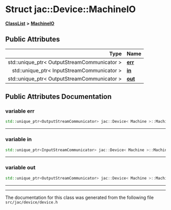 

# Struct jac::Device::MachineIO



[**ClassList**](annotated.md) **>** [**MachineIO**](structjac_1_1Device_1_1MachineIO.md)


























## Public Attributes

| Type | Name |
| ---: | :--- |
|  std::unique\_ptr&lt; OutputStreamCommunicator &gt; | [**err**](#variable-err)  <br> |
|  std::unique\_ptr&lt; InputStreamCommunicator &gt; | [**in**](#variable-in)  <br> |
|  std::unique\_ptr&lt; OutputStreamCommunicator &gt; | [**out**](#variable-out)  <br> |












































## Public Attributes Documentation




### variable err 

```C++
std::unique_ptr<OutputStreamCommunicator> jac::Device< Machine >::MachineIO::err;
```




<hr>



### variable in 

```C++
std::unique_ptr<InputStreamCommunicator> jac::Device< Machine >::MachineIO::in;
```




<hr>



### variable out 

```C++
std::unique_ptr<OutputStreamCommunicator> jac::Device< Machine >::MachineIO::out;
```




<hr>

------------------------------
The documentation for this class was generated from the following file `src/jac/device/device.h`

